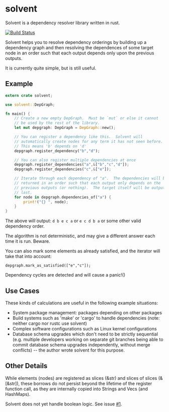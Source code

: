 # solvent
Solvent is a dependency resolver library written in rust.

[![Build Status](https://travis-ci.org/mikedilger/solvent.svg?branch=master)](https://travis-ci.org/mikedilger/solvent)

Solvent helps you to resolve dependency orderings by building up a dependency
graph and then resolving the dependences of some target node in an order such
that each output depends only upon the previous outputs.

It is currently quite simple, but is still useful.

## Example

```rust
extern crate solvent;

use solvent::DepGraph;

fn main() {
    // Create a new empty DepGraph.  Must be `mut` or else it cannot
    // be used by the rest of the library.
    let mut depgraph: DepGraph = DepGraph::new();

    // You can register a dependency like this.  Solvent will
    // automatically create nodes for any term it has not seen before.
    // This means 'b' depends on 'd'
    depgraph.register_dependency("b","d");

    // You can also register multiple dependencies at once
    depgraph.register_dependencies("a",&["b","c","d"]);
    depgraph.register_dependencies("c",&["e"]);

    // Iterate through each dependency of "a".  The dependencies will be
    // returned in an order such that each output only depends on the
    // previous outputs (or nothing).  The target itself will be output
    // last.
    for node in depgraph.dependencies_of("a") {
        print!("{} ", node);
    }
}
```

The above will output:  `d b e c a` or `e c d b a` or some other valid
dependency order.

The algorithm is not deterministic, and may give a different answer each
time it is run.  Beware.

You can also mark some elements as already satisfied, and the iterator
will take that into account:

```ignore
depgraph.mark_as_satisfied(["e","c"]);
```

Dependency cycles are detected and will cause a panic!()

## Use Cases
These kinds of calculations are useful in the following example situations:
* System package management: packages depending on other packages
* Build systems such as 'make' or 'cargo' to handle dependencies
  (note: neither cargo nor rustc use solvent)
* Complex software configurations such as Linux kernel configurations
* Database schema upgrades which don't need to be strictly sequential
  (e.g. multiple developers working on separate git branches being able
  to commit database schema upgrades independently, without merge
  conflicts) -- the author wrote solvent for this purpose.

## Other Details
While elements (nodes) are registered as slices (&str) and slices of
slices (&[&str]), these borrows do not persist beyond the lifetime of
the register function call, as they are internally copied into Strings
and Vecs (and HashMaps).

Solvent does not yet handle boolean logic.  See issue [#1](https://github.com/mikedilger/solvent/issues/1).
